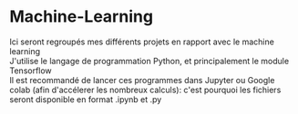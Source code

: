# Machine-Learning  
Ici seront regroupés mes différents projets en rapport avec le machine learning  
J'utilise le langage de programmation Python, et principalement le module Tensorflow  
Il est recommandé de lancer ces programmes dans Jupyter ou Google colab (afin d'accélerer les nombreux calculs): c'est pourquoi les fichiers seront disponible en format .ipynb et .py   
